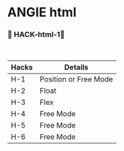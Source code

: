 # ANGIE html
### 📝 HACK-html-1🧐
<br/>

|Hacks | Details | 
|----------|---------|
| H-1      | Position or Free Mode |
| H-2      | Float |
| H-3      | Flex | 
| H-4      | Free Mode | 
| H-5      | Free Mode | 
| H-6      | Free Mode |
